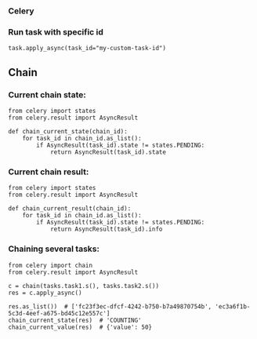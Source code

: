 ### Celery

### Run task with specific id

```python3
task.apply_async(task_id="my-custom-task-id")
```


## Chain
### Current chain state:
```python3
from celery import states
from celery.result import AsyncResult

def chain_current_state(chain_id):
    for task_id in chain_id.as_list():
        if AsyncResult(task_id).state != states.PENDING:
            return AsyncResult(task_id).state
```

### Current chain result:
```python3
from celery import states
from celery.result import AsyncResult

def chain_current_result(chain_id):
    for task_id in chain_id.as_list():
        if AsyncResult(task_id).state != states.PENDING:
            return AsyncResult(task_id).info
```

### Chaining several tasks:

```python3
from celery import chain
from celery.result import AsyncResult

c = chain(tasks.task1.s(), tasks.task2.s())
res = c.apply_async()

res.as_list())  # ['fc23f3ec-dfcf-4242-b750-b7a49870754b', 'ec3a6f1b-5c3d-4eef-a675-bd45c12e557c']
chain_current_state(res)  # 'COUNTING'
chain_current_value(res)  # {'value': 50}
```
